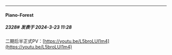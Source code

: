 ﻿
*****

####  Piano-Forest  
##### 2328#       发表于 2024-3-23 11:28

二期后半正式PV：[https://youtu.be/L5broLUI1m4](https://youtu.be/L5broLUI1m4)

